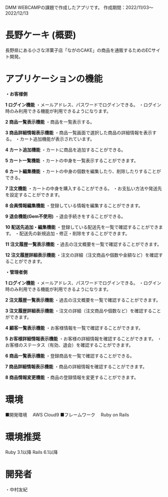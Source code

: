 DMM WEBCAMPの課題で作成したアプリです。
作成期間：2022/11/03〜2022/12/13


# 長野ケーキ (概要)
  長野県にある小さな洋菓子店「ながのCAKE」の商品を通販するためのECサイト開発。

# アプリケーションの機能
**・お客様側**

**1 ログイン機能**
・メールアドレス、パスワードでログインできる。
・ログイン時のみ利用できる機能が利用できるようになります。

**2 商品一覧表示機能**
・商品を一覧表示する。

**3 商品詳細情報表示機能**
・商品一覧画面で選択した商品の詳細情報を表示する。
・カート追加機能が表示されています。

**4 カート追加機能**
・カートに商品を追加することができる。

**5 カート一覧機能**
・カートの中身を一覧表示することができます。

**6 カート編集機能**
・カートの中身の個数を編集したり、削除したりすることができる。

**7 注文機能**
・カートの中身を購入することができる。
・お支払い方法や発送先を設定することができます。

**8 会員情報編集機能**
・登録している情報を編集することができます。

**9 退会機能(Gem不使用)**
・退会手続きをすることができる。

**10 配送先追加・編集機能**
・登録している配送先を一覧で確認することができます。
・配送先の新規追加・修正・削除をすることができます。

**11 注文履歴一覧表示機能**
・過去の注文概要を一覧で確認することができます。

**12 注文履歴詳細表示機能**
・注文の詳細（注文商品や個数や金額など）を確認することができます。


**・管理者側**

**1 ログイン機能**
・メールアドレス、パスワードでログインできる。
・ログイン時のみ利用できる機能が利用できるようになります。

**2 注文履歴一覧表示機能**
・過去の注文概要を一覧で確認することができます。

**3 注文履歴詳細表示機能**
・注文の詳細（注文商品や個数など）を確認することができます。

**4 顧客一覧表示機能**
・お客様情報を一覧で確認することができます。

**5 お客様詳細情報表示機能**
・お客様の詳細情報を確認することができます。
・お客様のステータス（有効、退会）を確認することができます。

**6 商品一覧表示機能**
・登録商品を一覧で確認することができる。

**7 商品詳細情報表示機能**
・商品の詳細情報を確認することができます。

**8 商品情報変更機能**
・商品の登録情報を変更することができます。


# 環境
■開発環境
　AWS Cloud9
■フレームワーク
　Ruby on Rails

# 環境推奨
Ruby 3.1以降 Rails 6.1以降

# 開発者
・中村友紀